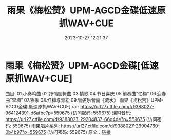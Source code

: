 ﻿---
title: 雨果《梅松赞》UPM-AGCD金碟低速原抓WAV+CUE
date: 2023-10-27 12:21:37
categories: 古典音乐、新世纪、纯音雅乐
tags: 纯音雅乐
---
# 雨果《梅松赞》UPM-AGCD金碟[低速原抓WAV+CUE]

曲目:
01.小奏鸣曲
02.抒情圆舞曲
03.情歌
04.节日喜庆
05.前奏曲“忆梅”
06.迎春曲“早梅”
07.牧歌
08.红梅与青松
09.管弦乐音画《流水》
雨果《梅松赞》UPM-AGCD金碟[低速原抓WAV+CUE].rar: https://url27.ctfile.com/f/9388027-964124391-d6afbc?p=559675
(访问密码: 559675)
瑞鸣音乐: https://url27.ctfile.com/d/9388027-29204837-66d4de?p=559675
(访问密码: 559675)
雨果唱片系列: https://url27.ctfile.com/d/9388027-29904760-0b4b97?p=559675
(访问密码: 559675)
原文：[链接](https://blog.sina.com.cn/s/blog_1647c7e76010313n3.html)